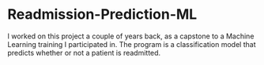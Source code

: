# Readmission-Prediction-ML
I worked on this project a couple of years back, as a capstone to a Machine Learning training I participated in. The program is a classification model that predicts whether or not a patient is readmitted.
